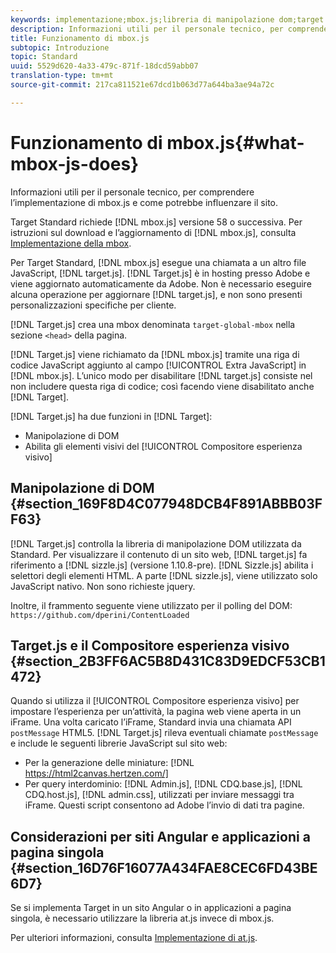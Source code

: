 ```yaml
---
keywords: implementazione;mbox.js;libreria di manipolazione dom;target.js;compositore di esperienza visivo;iframe;siti angular;applicazioni a pagina singola;app a singola pagina;SPA
description: Informazioni utili per il personale tecnico, per comprendere l’implementazione di mbox.js e come potrebbe influenzare il sito.
title: Funzionamento di mbox.js
subtopic: Introduzione
topic: Standard
uuid: 5529d620-4a33-479c-871f-18dcd59abb07
translation-type: tm+mt
source-git-commit: 217ca811521e67dcd1b063d77a644ba3ae94a72c

---
```



# Funzionamento di mbox.js{#what-mbox-js-does}

Informazioni utili per il personale tecnico, per comprendere l’implementazione di mbox.js e come potrebbe influenzare il sito.

Target Standard richiede [!DNL mbox.js] versione 58 o successiva. Per istruzioni sul download e l’aggiornamento di [!DNL mbox.js], consulta [Implementazione della mbox](../../../c-implementing-target/c-implementing-target-for-client-side-web/t-mbox-download/mbox-download.md#task_4EAE26BB84FD4E1D858F411AEDF4B420).

Per Target Standard, [!DNL mbox.js] esegue una chiamata a un altro file JavaScript, [!DNL target.js]. [!DNL Target.js] è in hosting presso Adobe e viene aggiornato automaticamente da Adobe. Non è necessario eseguire alcuna operazione per aggiornare [!DNL target.js], e non sono presenti personalizzazioni specifiche per cliente.

[!DNL Target.js] crea una mbox denominata `target-global-mbox` nella sezione `<head>` della pagina.

[!DNL Target.js] viene richiamato da [!DNL mbox.js] tramite una riga di codice JavaScript aggiunto al campo [!UICONTROL Extra JavaScript] in [!DNL mbox.js]. L’unico modo per disabilitare [!DNL target.js] consiste nel non includere questa riga di codice; così facendo viene disabilitato anche [!DNL Target].

[!DNL Target.js] ha due funzioni in [!DNL Target]:

* Manipolazione di DOM
* Abilita gli elementi visivi del [!UICONTROL Compositore esperienza visivo]

## Manipolazione di DOM {#section_169F8D4C077948DCB4F891ABBB03FF63}

[!DNL Target.js] controlla la libreria di manipolazione DOM utilizzata da Standard. Per visualizzare il contenuto di un sito web, [!DNL target.js] fa riferimento a [!DNL sizzle.js] (versione 1.10.8-pre). [!DNL Sizzle.js] abilita i selettori degli elementi HTML. A parte [!DNL sizzle.js], viene utilizzato solo JavaScript nativo. Non sono richieste jquery.

Inoltre, il frammento seguente viene utilizzato per il polling del DOM:
`https://github.com/dperini/ContentLoaded`

## Target.js e il Compositore esperienza visivo {#section_2B3FF6AC5B8D431C83D9EDCF53CB1472}

Quando si utilizza il [!UICONTROL Compositore esperienza visivo] per impostare l’esperienza per un’attività, la pagina web viene aperta in un iFrame. Una volta caricato l’iFrame, Standard invia una chiamata API `postMessage` HTML5. [!DNL Target.js] rileva eventuali chiamate `postMessage` e include le seguenti librerie JavaScript sul sito web:

* Per la generazione delle miniature: [!DNL https://html2canvas.hertzen.com/]
* Per query interdominio: [!DNL Admin.js], [!DNL CDQ.base.js], [!DNL CDQ.host.js], [!DNL admin.css], utilizzati per inviare messaggi tra iFrame. Questi script consentono ad Adobe l’invio di dati tra pagine.

## Considerazioni per siti Angular e applicazioni a pagina singola {#section_16D76F16077A434FAE8CEC6FD43BE6D7}

Se si implementa Target in un sito Angular o in applicazioni a pagina singola, è necessario utilizzare la libreria at.js invece di mbox.js.

Per ulteriori informazioni, consulta [Implementazione di at.js](../../../c-implementing-target/c-implementing-target-for-client-side-web/t-mbox-download/c-target-atjs-implementation/target-atjs-implementation.md#concept_8AC8D169E02944B1A547A0CAD97EAC17).
